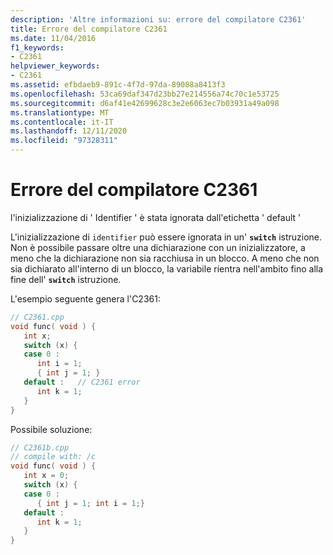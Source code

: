 ```yaml
---
description: 'Altre informazioni su: errore del compilatore C2361'
title: Errore del compilatore C2361
ms.date: 11/04/2016
f1_keywords:
- C2361
helpviewer_keywords:
- C2361
ms.assetid: efbdaeb9-891c-4f7d-97da-89088a8413f3
ms.openlocfilehash: 53ca69daf347d23bb27e214556a74c70c1e53725
ms.sourcegitcommit: d6af41e42699628c3e2e6063ec7b03931a49a098
ms.translationtype: MT
ms.contentlocale: it-IT
ms.lasthandoff: 12/11/2020
ms.locfileid: "97328311"
---
```

# <a name="compiler-error-c2361"></a>Errore del compilatore C2361

l'inizializzazione di ' Identifier ' è stata ignorata dall'etichetta ' default '

L'inizializzazione di `identifier` può essere ignorata in un' **`switch`** istruzione. Non è possibile passare oltre una dichiarazione con un inizializzatore, a meno che la dichiarazione non sia racchiusa in un blocco. A meno che non sia dichiarato all'interno di un blocco, la variabile rientra nell'ambito fino alla fine dell' **`switch`** istruzione.

L'esempio seguente genera l'C2361:

```cpp
// C2361.cpp
void func( void ) {
   int x;
   switch (x) {
   case 0 :
      int i = 1;
      { int j = 1; }
   default :   // C2361 error
      int k = 1;
   }
}
```

Possibile soluzione:

```cpp
// C2361b.cpp
// compile with: /c
void func( void ) {
   int x = 0;
   switch (x) {
   case 0 :
      { int j = 1; int i = 1;}
   default :
      int k = 1;
   }
}
```
